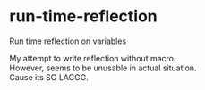 # run-time-reflection
Run time reflection on variables  
  
My attempt to write reflection without macro.  
However, seems to be unusable in actual situation.  
Cause its SO LAGGG.  
